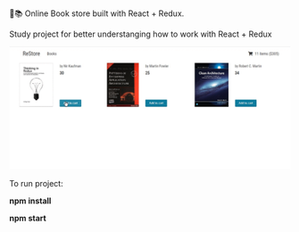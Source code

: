 🛒📚 Online Book store built with React + Redux.

Study project for better understanging how to work with React + Redux

<img src="https://github.com/Agoreev/re-store/raw/master/restore.gif" width="600px" alt="Book store gif" />

To run project:

**npm install**

**npm start**
